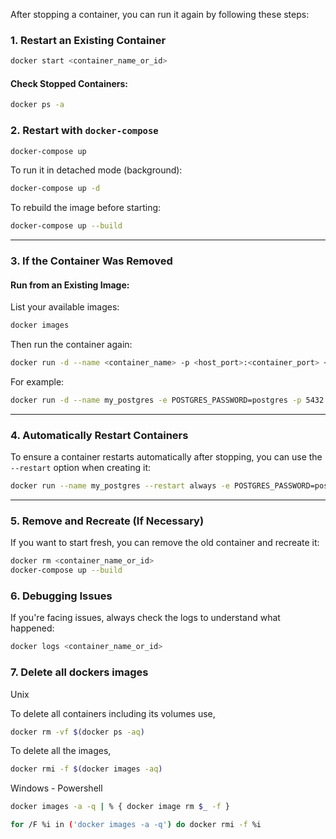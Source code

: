 After stopping a container, you can run it again by following these steps:

### **1. Restart an Existing Container**
```bash
docker start <container_name_or_id>
```

#### **Check Stopped Containers**:
```bash
docker ps -a
```


### **2. Restart with `docker-compose`**

```bash
docker-compose up
```

To run it in detached mode (background):
```bash
docker-compose up -d
```

To rebuild the image before starting:
```bash
docker-compose up --build
```

---

### **3. If the Container Was Removed**

#### **Run from an Existing Image**:
List your available images:
```bash
docker images
```

Then run the container again:
```bash
docker run -d --name <container_name> -p <host_port>:<container_port> <image_name>
```
For example:
```bash
docker run -d --name my_postgres -e POSTGRES_PASSWORD=postgres -p 5432:5432 postgres:14
```

---

### **4. Automatically Restart Containers**
To ensure a container restarts automatically after stopping, you can use the `--restart` option when creating it:

```bash
docker run --name my_postgres --restart always -e POSTGRES_PASSWORD=postgres -p 5432:5432 postgres:14
```

---

### **5. Remove and Recreate (If Necessary)**
If you want to start fresh, you can remove the old container and recreate it:

```bash
docker rm <container_name_or_id>
docker-compose up --build
```

### **6. Debugging Issues**
If you're facing issues, always check the logs to understand what happened:

```bash
docker logs <container_name_or_id>
```


### **7. Delete all dockers images**
Unix

To delete all containers including its volumes use,
```bash
docker rm -vf $(docker ps -aq)
```
To delete all the images,
```bash
docker rmi -f $(docker images -aq)
```
Windows - Powershell
```bash
docker images -a -q | % { docker image rm $_ -f }
```

```bash
for /F %i in ('docker images -a -q') do docker rmi -f %i
```